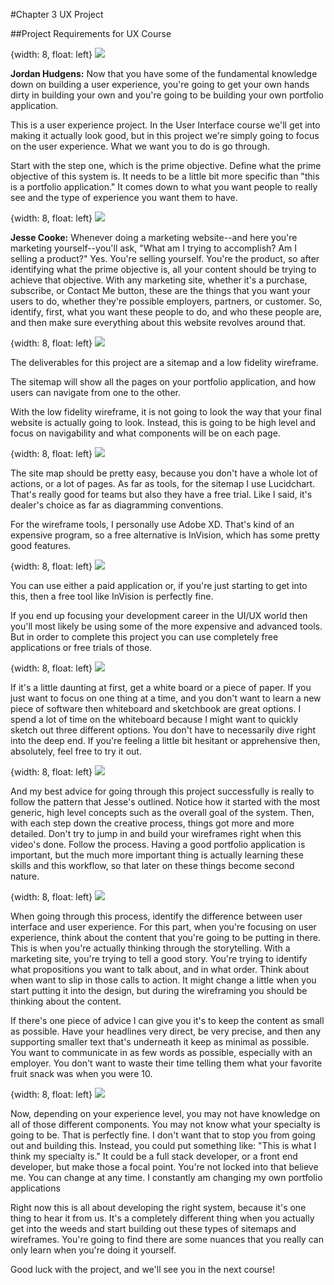 #Chapter 3 UX Project

##Project Requirements for UX Course

{width: 8, float: left}
![](jordan.png)

**Jordan Hudgens:** Now that you have some of the fundamental knowledge down on building a user experience, you're going to get your own hands dirty in building your own and you're going to be building your own portfolio application.

This is a user experience project. In the User Interface course we'll get into making it actually look good, but in this project we're simply going to focus on the user experience. What we want you to do is go through.

Start with the step one, which is the prime objective. Define what the prime objective of this system is. It needs to be a little bit more specific than "this is a portfolio application." It comes down to what you want people to really see and the type of experience you want them to have.

{width: 8, float: left}
![](jesse.png)

**Jesse Cooke:** Whenever doing a marketing website--and here you're marketing yourself--you'll ask, "What am I trying to accomplish? Am I selling a product?" Yes. You're selling yourself. You're the product, so after identifying what the prime objective is, all your content should be trying to achieve that objective. With any marketing site, whether it's a purchase, subscribe, or Contact Me button, these are the things that you want your users to do, whether they're possible employers, partners, or customer. So, identify, first, what you want these people to do, and who these people are, and then make sure everything about this website revolves around that.

{width: 8, float: left}
![](jordan.png)

The deliverables for this project are a sitemap and a low fidelity wireframe.

The sitemap will show all the pages on your portfolio application, and how users can navigate from one to the other.

With the low fidelity wireframe, it is not going to look the way that your final website is actually going to look. Instead, this is going to be high level and focus on navigability and what components will be on each page.

{width: 8, float: left}
![](jesse.png)

The site map should be pretty easy, because you don't have a whole lot of actions, or a lot of pages. As far as tools, for the sitemap I use Lucidchart. That's really good for teams but also they have a free trial. Like I said, it's dealer's choice as far as diagramming conventions.

For the wireframe tools, I personally use Adobe XD. That's kind of an expensive program, so a free alternative is InVision, which has some pretty good features.

{width: 8, float: left}
![](jordan.png)

You can use either a paid application or, if you're just starting to get into this, then a free tool like InVision is perfectly fine.

If you end up focusing your development career in the UI/UX world then you'll most likely be using some of the more expensive and advanced tools. But in order to complete this project you can use completely free applications or free trials of those.

{width: 8, float: left}
![](jesse.png)

If it's a little daunting at first, get a white board or a piece of paper. If you just want to focus on one thing at a time, and you don't want to learn a new piece of software then whiteboard and sketchbook are great options. I spend a lot of time on the whiteboard because I might want to quickly sketch out three different options. You don't have to necessarily dive right into the deep end. If you're feeling a little bit hesitant or apprehensive then, absolutely, feel free to try it out.

{width: 8, float: left}
![](jordan.png)

And my best advice for going through this project successfully is really to follow the pattern that Jesse's outlined. Notice how it started with the most generic, high level concepts such as the overall goal of the system. Then, with each step down the creative process, things got more and more detailed. Don't try to jump in and build your wireframes right when this video's done. Follow the process. Having a good portfolio application is important, but the much more important thing is actually learning these skills and this workflow, so that later on these things become second nature.

{width: 8, float: left}
![](jesse.png)

When going through this process, identify the difference between user interface and user experience. For this part, when you're focusing on user experience, think about the content that you're going to be putting in there. This is when you're actually thinking through the storytelling. With a marketing site, you're trying to tell a good story. You're trying to identify what propositions you want to talk about, and in what order. Think about when want to slip in those calls to action. It might change a little when you start putting it into the design, but during the wireframing you should be thinking about the content.

If there's one piece of advice I can give you it's to keep the content as small as possible. Have your headlines very direct, be very precise, and then any supporting smaller text that's underneath it keep as minimal as possible. You want to communicate in as few words as possible, especially with an employer. You don't want to waste their time telling them what your favorite fruit snack was when you were 10.

{width: 8, float: left}
![](jordan.png)

Now, depending on your experience level, you may not have knowledge on all of those different components. You may not know what your specialty is going to be. That is perfectly fine. I don't want that to stop you from going out and building this. Instead, you could put something like: "This is what I think my specialty is." It could be a full stack developer, or a front end developer, but make those a focal point. You're not locked into that believe me. You can change at any time. I constantly am changing my own portfolio applications

Right now this is all about developing the right system, because it's one thing to hear it from us. It's a completely different thing when you actually get into the weeds and start building out these types of sitemaps and wireframes. You're going to find there are some nuances that you really can only learn when you're doing it yourself.

Good luck with the project, and we'll see you in the next course!
